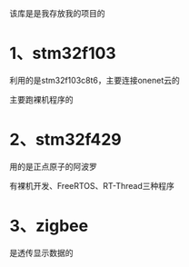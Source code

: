该库是是我存放我的项目的



# 1、stm32f103

利用的是stm32f103c8t6，主要连接onenet云的

主要跑裸机程序的

# 2、stm32f429

用的是正点原子的阿波罗

有裸机开发、FreeRTOS、RT-Thread三种程序

# 3、zigbee

是透传显示数据的